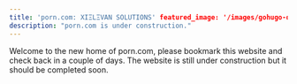 ```yaml
---
title: 'porn.com: XIΞLΞVAN SOLUTIONS' featured_image: '/images/gohugo-default-sample-hero-image.jpg'
description: "porn.com is under construction."
---
```


Welcome to the new home of porn.com, please bookmark this website and check back in a couple of days. The website is
still under construction but it should be completed soon.
